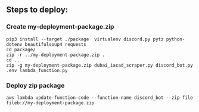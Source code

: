 ## Steps to deploy:

### Create my-deployment-package.zip
```
pip3 install --target ./package  virtualenv discord.py pytz python-dotenv beautifulsoup4 requests
cd package/
zip -r ../my-deployment-package.zip .
cd ..
zip -g my-deployment-package.zip dubai_iacad_scraper.py discord_bot.py .env lambda_function.py
```

### Deploy zip package
```
aws lambda update-function-code --function-name discord_bot --zip-file fileb://my-deployment-package.zip
```